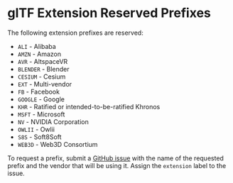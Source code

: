 # glTF Extension Reserved Prefixes

The following extension prefixes are reserved:

* `ALI` - Alibaba
* `AMZN` - Amazon
* `AVR` - AltspaceVR
* `BLENDER` - Blender
* `CESIUM` - Cesium
* `EXT` - Multi-vendor
* `FB` - Facebook
* `GOOGLE` - Google
* `KHR` - Ratified or intended-to-be-ratified Khronos
* `MSFT` - Microsoft
* `NV` - NVIDIA Corporation
* `OWLII` - Owlii
* `S8S` - Soft8Soft
* `WEB3D` - Web3D Consortium

To request a prefix, submit a [GitHub issue](https://github.com/KhronosGroup/glTF/issues/new) with the name of the requested prefix and the vendor that will be using it.  Assign the `extension` label to the issue.
